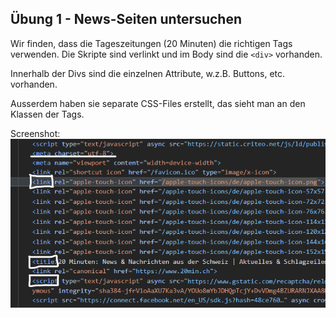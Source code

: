 ## Übung 1 - News-Seiten untersuchen
Wir finden, dass die Tageszeitungen (20 Minuten) die richtigen Tags verwenden. Die Skripte sind verlinkt und im Body sind die ```<div>``` vorhanden.

Innerhalb der Divs sind die einzelnen Attribute, w.z.B. Buttons, etc. vorhanden. 

Ausserdem haben sie separate CSS-Files erstellt, das sieht man an den Klassen der Tags.

Screenshot:
![alt text](image.png)
